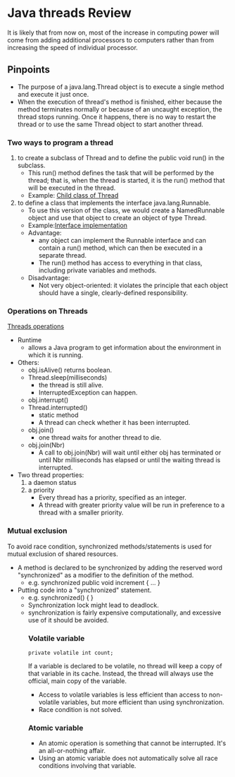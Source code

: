 # Java threads Review
It is likely that from now on, most of the increase in computing power will come from adding additional processors to computers rather than from increasing the speed of individual processor.

## Pinpoints
* The purpose of a java.lang.Thread object is to execute a single method and execute it just once.
* When the execution of thread's method is finished, either because the method terminates normally or because of an uncaught exception, the thread stops running. Once it happens, there is no way to restart the thread or to use the same Thread object to start another thread.


### Two ways to program a thread
1. to create a subclass of Thread and to define the public void run() in the subclass.
   * This run() method defines the task that will be performed by the thread; that is, when the thread is started, it is the run() method that will be executed in the thread.
   * Example: [Child class of Thread](src/NamedThread.java) 
2. to define a class that implements the interface java.lang.Runnable.
   * To use this version of the class, we would create a NamedRunnable object and use that object to create an object of type Thread. 
   * Example:[Interface implementation](src/NamedRunnable.java)
   * Advantage:
     * any object can implement the Runnable interface and can contain a run() method, which can then be executed in a separate thread. 
     * The run() method has access to everything in that class, including private variables and methods. 
   * Disadvantage:
     * Not very object-oriented: it violates the principle that each object should have a single, clearly-defined responsibility.

### Operations on Threads
[Threads operations](src/ThreadsOps.java)

* Runtime
  * allows a Java program to get information about the environment in which it is running. 
* Others:
  * obj.isAlive() returns boolean.
  * Thread.sleep(milliseconds)
    * the thread is still alive. 
    * InterruptedException can happen. 
  * obj.interrupt() 
  * Thread.interrupted()
    * static method
    * A thread can check whether it has been interrupted.
  * obj.join()
    * one thread waits for another thread to die. 
  * obj.join(Nbr)
    * A call to obj.join(Nbr) will wait until either obj has terminated or until Nbr milliseconds has elapsed or until the waiting thread is interrupted.
* Two thread properties:
  1. a daemon status
  2. a priority
     * Every thread has a priority, specified as an integer. 
     * A thread with greater priority value will be run in preference to a thread with a smaller priority. 

### Mutual exclusion
To avoid race condition, synchronized methods/statements is used for mutual exclusion of shared resources.
* A method is declared to be synchronized by adding the reserved word "synchronized" as a modifier to the definition of the method.
  * e.g. synchronized public void increment { ... }
* Putting code into a "synchronized" statement. 
  * e.g. synchronized(<object>) { <statements> }
* Synchronization lock might lead to deadlock.
* synchronization is fairly expensive computationally, and excessive use of it should be avoided.

### Volatile variable
    private volatile int count;
If a variable is declared to be volatile, no thread will keep a copy of that variable in its cache. Instead, the thread will always use the official, main copy of the variable.
* Access to volatile variables is less efficient than access to non-volatile variables, but more efficient than using synchronization.
* Race condition is not solved.

### Atomic variable
* An atomic operation is something that cannot be interrupted. It's an all-or-nothing affair.
* Using an atomic variable does not automatically solve all race conditions involving that variable.

